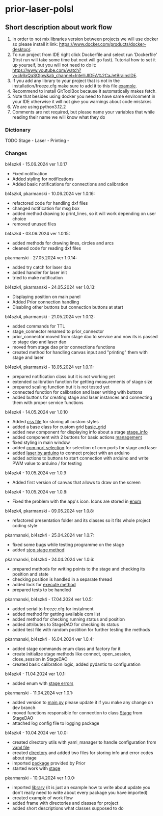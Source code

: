 # prior-laser-polsl

## Short description about work flow
1. In order to not mix libraries version between projects we will use docker so please install it link: https://www.docker.com/products/docker-desktop/.
2. To run project from IDE right click Dockerfile and select run 'Dockerfile' (first run will take some time but next will go fast). Tutorial how to set it up yourself, but you will not need to do it: https://www.youtube.com/watch?v=ck6xQqSOlpw&ab_channel=IntelliJIDEA%2CaJetBrainsIDE.
3. If you add any library to your project that is not in the installation/freeze.cfg make sure to add it to this file [example](installation/freeze.cfg:1).
4. Recommend to install GitToolBox because it automatically makes fetch. 
5. Note that besides using docker you need to have same environment in your IDE otherwise it will not give you warnings about code mistakes
6. We are using python3.12.2
7. Comments are not required, but please name your variables that while reading their name we will know what they do


### Dictionary
TODO
Stage - 
Laser - 
Printing -


### Changes

bl4szk4 - 15.06.2024 ver 1.0.17
- Fixed notification
- Added styling for notifications
- Added basic notifications for connections and calibration

bl4szk4, pkarmanski - 10.06.2024 ver 1.0.16:
- refactored code for handling dxf files
- changed notification for msg box
- added method drawing to print_lines, so it will work depending on user choice
- removed unused files

bl4szk4 - 03.06.2024 ver 1.0.15:
- added methods for drawing lines, circles and arcs
- cleaned code for reading dxf files

pkarmanski - 27.05.2024 ver 1.0.14:
- added try catch for laser dao
- added handler for laser init
- tried to make notification

bl4szk4, pkarmanski - 24.05.2024 ver 1.0.13:
- Displaying position on main panel
- Added Prior connection handling
- Disabling other buttons but connection buttons at start

bl4szk4, pkarmanski - 21.05.2024 ver 1.0.12:
- added commands for TTL
- stage_connector renamed to prior_connector
- prior_connector moved from stage dao to service and now its is passed to stage dao and laser dao
- moved from stage dao prior connections functions
- created method for handling canvas input and "printing" them with stage and laser

bl4szk4, pkarmanski - 18.05.2024 ver 1.0.11:
- prepared notification class but it is not working yet
- extended calibration function for getting measurements of stage size
- prepared scaling function but it is not tested yet
- connected function for calibration and laser writing with buttons
- added buttons for creating stage and laser instances and connecting them with proper service functions

bl4szk4 - 14.05.2024 ver 1.0.10
- Added [css file](app/presentation/styling/main.css) for storing all custom styles
- added a base class for custom grid [basic_grid](app/presentation/components/basic_grid.py)
- added new component for displaying info about a stage [stage_info](app/presentation/components/stage_info_grid.py)
- added component with 2 buttons for basic actions [management](app/presentation/components/stage_management_grid.py)
- fixed styling in main window
- added [com port selection](app/presentation/components/com_port_grid.py) for selection of com ports for stage and laser
- added [laser by arduino](app/laser/laser_connector.py) to connect project with an arduino
- added actions to buttons to start connection with arduino and write PWM value to arduino / for testing

bl4szk4 - 10.05.2024 ver 1.0.9
- Added first version of canvas that allows to draw on the screen

bl4szk4 - 10.05.2024 ver 1.0.8:
- Fixed the problem with the app's icon. Icons are stored in [enum](app/presentation/icons/icons.py)

bl4szk4, pkarmanski - 09.05.2024 ver 1.0.8:
- refactored presentation folder and its classes so it fits whole project coding style

pkarmanski, bl4szk4 - 25.04.2024 ver 1.0.7:
- fixed some bugs while testing programme on the stage
- added [stop stage method](app/stage/daos/stage_dao.py)

pkarmanski, bl4szk4 - 24.04.2024 ver 1.0.6:
- prepared methods for writing points to the stage and checking its position and state
- checking position is handled in a separate thread
- added lock for [execute method](app/stage/daos/stage_connector.py)
- prepared tests to be handled

pkarmanski, bl4szk4 - 17.04.2024 ver 1.0.5:
- added serial to freeze.cfg for instalment
- added method for getting available com list
- added method for checking running status and position
- added attributes to StageDAO for checking its status
- added test file with random postition for further testing the methods

pkarmanski, bl4szk4 - 16.04.2024 ver 1.0.4:
- added stage commands enum class and factory for it
- create initialize stage methods like connect, open_session, close_session in StageDAO
- created basic calibration logic, added pydantic to configuration

bl4szk4 - 11.04.2024 ver 1.0.1:
- added enum with [stage errors](app/stage/enums/error_codes.py)

pkarmanski - 11.04.2024 ver 1.0.1:
- added version to [main.py](main.py:3) please update it if you make any change on dev branch
- moved functions responsible for connection to class [Stage](app/stage/daos/stage/stage.py:9) from StageDAO
- attached log config file to logging package

bl4szk4 - 10.04.2024 ver 1.0.0:
- created directory utils with yaml_manager to handle configuration from [yaml file](config.yaml)
- created [directory](app/messages) and added two files for storing info and error codes about stage
- imported [package](app/stage/x64) provided by Prior
- started work with [stage](app/stage/daos/stage_dao.py)

pkarmanski - 10.04.2024 ver 1.0.0:
- imported [library](main.py:1) (it is just an example how to write about update you don't really need to write about every package you have imported)
- created example of work flow
- added frame with directories and classes for project
- added short descriptions what classes supposed to do



